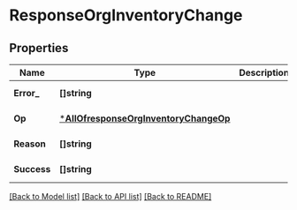 # ResponseOrgInventoryChange

## Properties
Name | Type | Description | Notes
------------ | ------------- | ------------- | -------------
**Error_** | **[]string** |  | [default to null]
**Op** | [***AllOfresponseOrgInventoryChangeOp**](AllOfresponseOrgInventoryChangeOp.md) |  | [default to null]
**Reason** | **[]string** |  | [default to null]
**Success** | **[]string** |  | [default to null]

[[Back to Model list]](../README.md#documentation-for-models) [[Back to API list]](../README.md#documentation-for-api-endpoints) [[Back to README]](../README.md)

